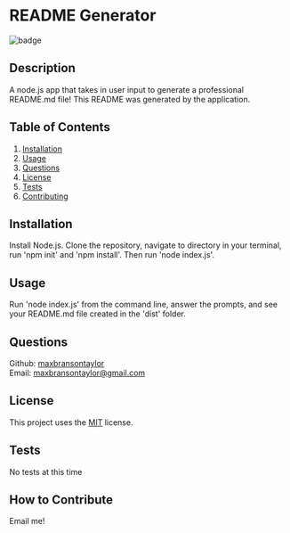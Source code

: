 # README Generator

![badge](https://img.shields.io/badge/license-MIT-blue)

## Description

A node.js app that takes in user input to generate a professional README.md file! This README was generated by the application.

## Table of Contents

1. [Installation](#installation)
2. [Usage](#usage)
3. [Questions](#questions)
4. [License](#license)
5. [Tests](#tests)
6. [Contributing](#how-to-contribute)

## Installation

Install Node.js. Clone the repository, navigate to directory in your terminal, run 'npm init' and 'npm install'. Then run 'node index.js'.

## Usage

Run 'node index.js' from the command line, answer the prompts, and see your README.md file created in the 'dist' folder.

## Questions

Github: [maxbransontaylor](https://github.com/maxbransontaylor) </br>
Email: [maxbransontaylor@gmail.com](mailto:maxbransontaylor@gmail.com)

## License

This project uses the [MIT](https://choosealicense.com/licenses/mit) license.

## Tests

No tests at this time

## How to Contribute

Email me!
